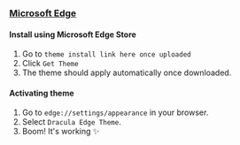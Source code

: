 ### [Microsoft Edge](https://www.microsoft.com/en-us/edge)

#### Install using Microsoft Edge Store

1. Go to `theme install link here once uploaded`
2. Click `Get Theme`
3. The theme should apply automatically once downloaded.

#### Activating theme

1. Go to `edge://settings/appearance` in your browser.
2. Select `Dracula Edge Theme`.
3. Boom! It's working ✨
